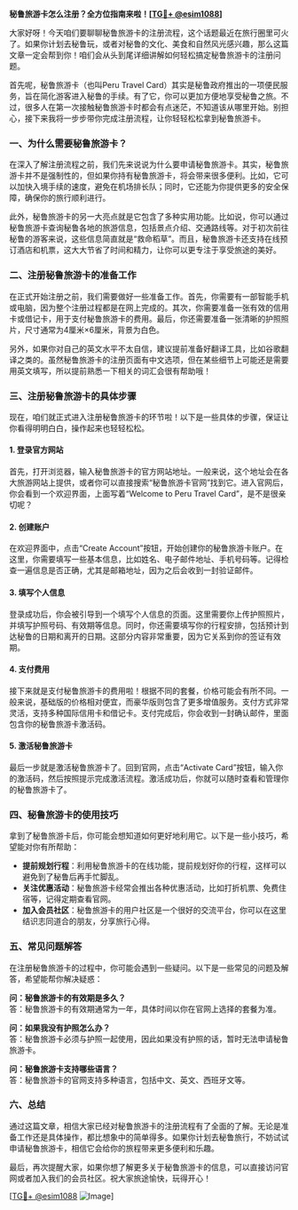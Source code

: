 **秘鲁旅游卡怎么注册？全方位指南来啦！[[TG💪+ @esim1088](https://t.me/s/esim1088)]**

大家好呀！今天咱们要聊聊秘鲁旅游卡的注册流程，这个话题最近在旅行圈里可火了。如果你计划去秘鲁玩，或者对秘鲁的文化、美食和自然风光感兴趣，那么这篇文章一定会帮到你！咱们会从头到尾详细讲解如何轻松搞定秘鲁旅游卡的注册问题。

首先呢，秘鲁旅游卡（也叫Peru Travel Card）其实是秘鲁政府推出的一项便民服务，旨在简化游客进入秘鲁的手续。有了它，你可以更加方便地享受秘鲁之旅。不过，很多人在第一次接触秘鲁旅游卡时都会有点迷茫，不知道该从哪里开始。别担心，接下来我将一步步带你完成注册流程，让你轻轻松松拿到秘鲁旅游卡。

### 一、为什么需要秘鲁旅游卡？

在深入了解注册流程之前，我们先来说说为什么要申请秘鲁旅游卡。其实，秘鲁旅游卡并不是强制性的，但如果你持有秘鲁旅游卡，将会带来很多便利。比如，它可以加快入境手续的速度，避免在机场排长队；同时，它还能为你提供更多的安全保障，确保你的旅行顺利进行。

此外，秘鲁旅游卡的另一大亮点就是它包含了多种实用功能。比如说，你可以通过秘鲁旅游卡查询秘鲁各地的旅游信息，包括景点介绍、交通路线等。对于初次前往秘鲁的游客来说，这些信息简直就是“救命稻草”。而且，秘鲁旅游卡还支持在线预订酒店和机票，这大大节省了时间和精力，让你可以更专注于享受旅途的美好。

### 二、注册秘鲁旅游卡的准备工作

在正式开始注册之前，我们需要做好一些准备工作。首先，你需要有一部智能手机或电脑，因为整个注册过程都是在网上完成的。其次，你需要准备一张有效的信用卡或借记卡，用于支付秘鲁旅游卡的费用。最后，你还需要准备一张清晰的护照照片，尺寸通常为4厘米×6厘米，背景为白色。

另外，如果你对自己的英文水平不太自信，建议提前准备好翻译工具，比如谷歌翻译之类的。虽然秘鲁旅游卡的注册页面有中文选项，但在某些细节上可能还是需要用英文填写，所以提前熟悉一下相关的词汇会很有帮助哦！

### 三、注册秘鲁旅游卡的具体步骤

现在，咱们就正式进入注册秘鲁旅游卡的环节啦！以下是一些具体的步骤，保证让你看得明明白白，操作起来也轻轻松松。

#### 1. 登录官方网站

首先，打开浏览器，输入秘鲁旅游卡的官方网站地址。一般来说，这个地址会在各大旅游网站上提供，或者你可以直接搜索“秘鲁旅游卡官网”找到它。进入官网后，你会看到一个欢迎界面，上面写着“Welcome to Peru Travel Card”，是不是很亲切呢？

#### 2. 创建账户

在欢迎界面中，点击“Create Account”按钮，开始创建你的秘鲁旅游卡账户。在这里，你需要填写一些基本信息，比如姓名、电子邮件地址、手机号码等。记得检查一遍信息是否正确，尤其是邮箱地址，因为之后会收到一封验证邮件。

#### 3. 填写个人信息

登录成功后，你会被引导到一个填写个人信息的页面。这里需要你上传护照照片，并填写护照号码、有效期等信息。同时，你还需要填写你的行程安排，包括预计到达秘鲁的日期和离开的日期。这部分内容非常重要，因为它关系到你的签证有效期。

#### 4. 支付费用

接下来就是支付秘鲁旅游卡的费用啦！根据不同的套餐，价格可能会有所不同。一般来说，基础版的价格相对便宜，而豪华版则包含了更多增值服务。支付方式非常灵活，支持多种国际信用卡和借记卡。支付完成后，你会收到一封确认邮件，里面包含你的秘鲁旅游卡激活码。

#### 5. 激活秘鲁旅游卡

最后一步就是激活秘鲁旅游卡了。回到官网，点击“Activate Card”按钮，输入你的激活码，然后按照提示完成激活流程。激活成功后，你就可以随时查看和管理你的秘鲁旅游卡了。

### 四、秘鲁旅游卡的使用技巧

拿到了秘鲁旅游卡后，你可能会想知道如何更好地利用它。以下是一些小技巧，希望能对你有所帮助：

- **提前规划行程**：利用秘鲁旅游卡的在线功能，提前规划好你的行程，这样可以避免到了秘鲁后再手忙脚乱。
- **关注优惠活动**：秘鲁旅游卡经常会推出各种优惠活动，比如打折机票、免费住宿等，记得定期查看官网。
- **加入会员社区**：秘鲁旅游卡的用户社区是一个很好的交流平台，你可以在这里结识志同道合的朋友，分享旅行心得。

### 五、常见问题解答

在注册秘鲁旅游卡的过程中，你可能会遇到一些疑问。以下是一些常见的问题及解答，希望能帮你解决疑惑：

**问：秘鲁旅游卡的有效期是多久？**  
答：秘鲁旅游卡的有效期通常为一年，具体时间以你在官网上选择的套餐为准。

**问：如果我没有护照怎么办？**  
答：秘鲁旅游卡必须与护照一起使用，因此如果没有护照的话，暂时无法申请秘鲁旅游卡。

**问：秘鲁旅游卡支持哪些语言？**  
答：秘鲁旅游卡的官网支持多种语言，包括中文、英文、西班牙文等。

### 六、总结

通过这篇文章，相信大家已经对秘鲁旅游卡的注册流程有了全面的了解。无论是准备工作还是具体操作，都比想象中的简单得多。如果你计划去秘鲁旅行，不妨试试申请秘鲁旅游卡，相信它会给你的旅程带来更多便利和乐趣。

最后，再次提醒大家，如果你想了解更多关于秘鲁旅游卡的信息，可以直接访问官网或者加入我们的会员社区。祝大家旅途愉快，玩得开心！

[[TG💪+ @esim1088](https://t.me/s/esim1088) ![Image](https://i.postimg.cc/4NQfJmqS/Snipaste-2025-05-13-00-14-12.png)]